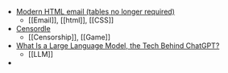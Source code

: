 - [Modern HTML email (tables no longer required)](https://fullystacked.net/posts/modern-html-email/)
	- [[Email]], [[html]], [[CSS]]
- [Censordle](https://larsgw.github.io/censordle/)
	- [[Censorship]], [[Game]]
- [What Is a Large Language Model, the Tech Behind ChatGPT?](https://blog.dataiku.com/large-language-model-chatgpt)
	- [[LLM]]
-